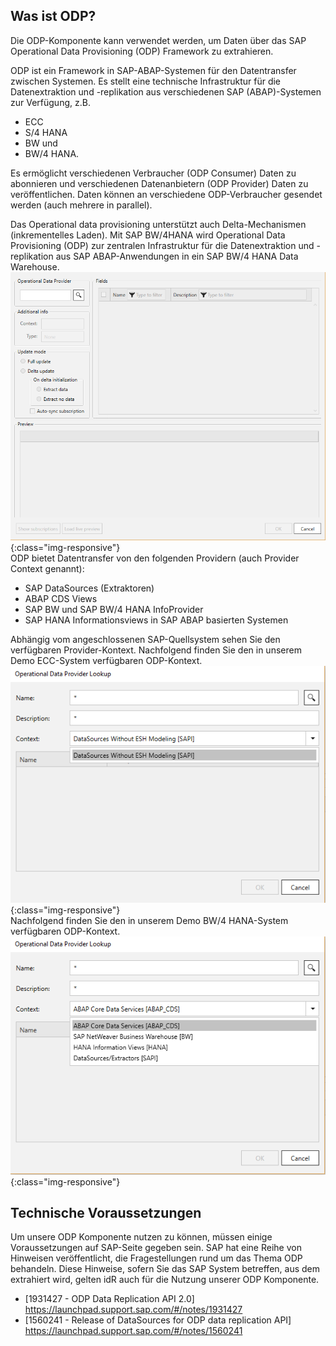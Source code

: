 ## Was ist ODP? ##

Die ODP-Komponente kann verwendet werden, um Daten über das SAP Operational Data Provisioning (ODP) Framework zu extrahieren. 

ODP ist ein Framework in SAP-ABAP-Systemen für den Datentransfer zwischen Systemen. 
Es stellt eine technische Infrastruktur für die Datenextraktion und -replikation aus verschiedenen SAP (ABAP)-Systemen zur Verfügung, z.B. 
- ECC 
- S/4 HANA
- BW und 
- BW/4 HANA. 

Es ermöglicht verschiedenen Verbraucher  (ODP Consumer) Daten zu abonnieren und verschiedenen Datenanbietern (ODP Provider) Daten zu veröffentlichen. Daten können an verschiedene ODP-Verbraucher gesendet werden (auch mehrere in parallel).  

Das Operational data provisioning unterstützt auch Delta-Mechanismen (inkrementelles Laden). 
Mit SAP BW/4HANA wird Operational Data Provisioning (ODP) zur zentralen Infrastruktur für die Datenextraktion und -replikation aus SAP ABAP-Anwendungen in ein SAP BW/4 HANA Data Warehouse. 
<br/>
![ODP-Komponente](/img/content/odp/odp-component-general.png){:class="img-responsive"}
<br/>
ODP bietet Datentransfer von den folgenden Providern (auch Provider Context genannt): 
- SAP DataSources (Extraktoren) 
- ABAP CDS Views 
- SAP BW und SAP BW/4 HANA InfoProvider
- SAP HANA Informationsviews in SAP ABAP basierten Systemen 

Abhängig vom angeschlossenen SAP-Quellsystem sehen Sie den verfügbaren Provider-Kontext. 
Nachfolgend finden Sie den in unserem Demo ECC-System verfügbaren ODP-Kontext. 
<br/>
![ODP Provider-Kontext aus einem ERP-System](/img/content/odp/odp-component-context-erp.png){:class="img-responsive"}
<br/>
Nachfolgend finden Sie den in unserem Demo BW/4 HANA-System verfügbaren ODP-Kontext. 
<br/>
![ODP Provider-Kontext aus einem BW/4 HANA-System](/img/content/odp/odp-component-context-bw.png){:class="img-responsive"}

## Technische Voraussetzungen ##

Um unsere ODP Komponente nutzen zu können, müssen einige Voraussetzungen auf SAP-Seite gegeben sein. SAP hat eine Reihe von Hinweisen veröffentlicht, die Fragestellungen rund um das Thema ODP behandeln. Diese Hinweise, sofern Sie das SAP System betreffen, aus dem extrahiert wird, gelten idR auch für die Nutzung unserer ODP Komponente.

- [1931427 - ODP Data Replication API 2.0] https://launchpad.support.sap.com/#/notes/1931427
- [1560241 - Release of DataSources for ODP data replication API] https://launchpad.support.sap.com/#/notes/1560241